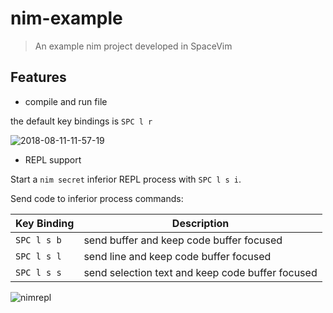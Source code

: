 # nim-example

> An example nim project developed in SpaceVim

## Features

- compile and run file

the default key bindings is `SPC l r`

![2018-08-11-11-57-19](https://user-images.githubusercontent.com/13142418/43988039-34124c9a-9d5f-11e8-97e6-dcd6a2658ea4.gif)

- REPL support 

Start a `nim secret` inferior REPL process with `SPC l s i`.

Send code to inferior process commands:

| Key Binding | Description                                      |
| ----------- | ------------------------------------------------ |
| `SPC l s b` | send buffer and keep code buffer focused         |
| `SPC l s l` | send line and keep code buffer focused           |
| `SPC l s s` | send selection text and keep code buffer focused |

![nimrepl](https://user-images.githubusercontent.com/13142418/43988888-96d64aae-9d71-11e8-8117-664e6e4fb886.gif)

